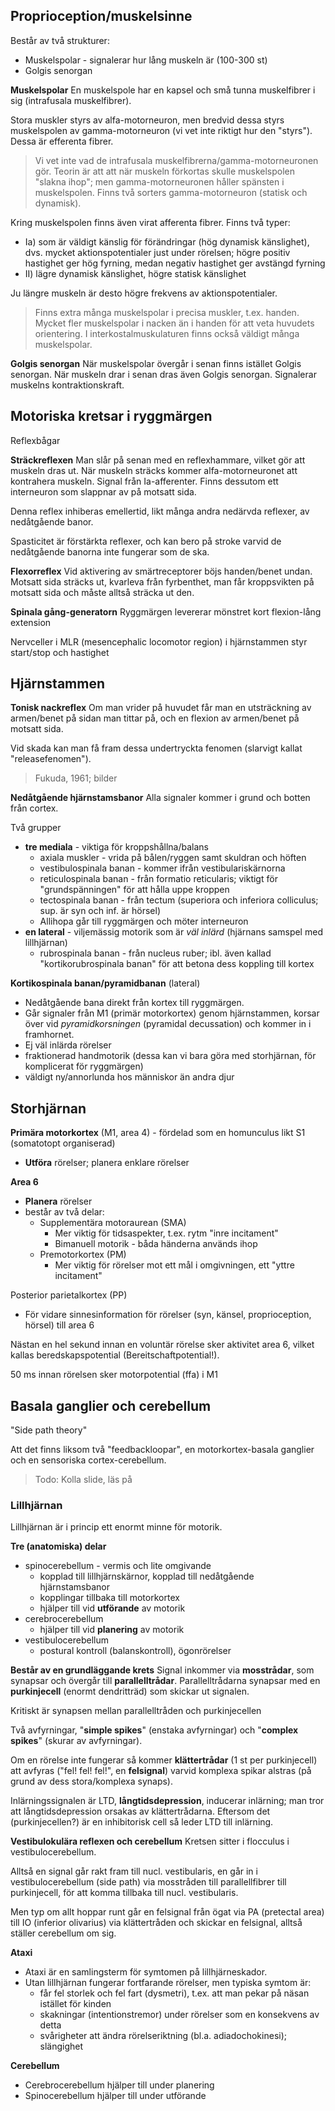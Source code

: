 ## Proprioception/muskelsinne
Består av två strukturer:
- Muskelspolar - signalerar hur lång muskeln är (100-300 st)
- Golgis senorgan

**Muskelspolar**
En muskelspole har en kapsel och små tunna muskelfibrer i sig (intrafusala muskelfibrer).

Stora muskler styrs av alfa-motorneuron, men bredvid dessa styrs muskelspolen av gamma-motorneuron (vi vet inte riktigt hur den "styrs"). Dessa är efferenta fibrer.

> Vi vet inte vad de intrafusala muskelfibrerna/gamma-motorneuronen gör. Teorin är att att när muskeln förkortas skulle muskelspolen "slakna ihop"; men gamma-motorneuronen håller spänsten i muskelspolen. Finns två sorters gamma-motorneuron (statisk och dynamisk).

Kring muskelspolen finns även virat afferenta fibrer. Finns två typer:
- Ia) som är väldigt känslig för förändringar (hög dynamisk känslighet), dvs. mycket aktionspotentialer just under rörelsen; högre positiv hastighet ger hög fyrning, medan negativ hastighet ger avstängd fyrning
- II) lägre dynamisk känslighet, högre statisk känslighet

Ju längre muskeln är desto högre frekvens av aktionspotentialer.

> Finns extra många muskelspolar i precisa muskler, t.ex. handen. Mycket fler muskelspolar i nacken än i handen för att veta huvudets orientering. I interkostalmuskulaturen finns också väldigt många muskelspolar.

**Golgis senorgan**
När muskelspolar övergår i senan finns istället Golgis senorgan. När muskeln drar i senan dras även Golgis senorgan. Signalerar muskelns kontraktionskraft.
## Motoriska kretsar i ryggmärgen
Reflexbågar

**Sträckreflexen**
Man slår på senan med en reflexhammare, vilket gör att muskeln dras ut. När muskeln sträcks kommer alfa-motorneuronet att kontrahera muskeln. Signal från Ia-afferenter. Finns dessutom ett interneuron som slappnar av på motsatt sida.

Denna reflex inhiberas emellertid, likt många andra nedärvda reflexer, av nedåtgående banor.

Spasticitet är förstärkta reflexer, och kan bero på stroke varvid de nedåtgående banorna inte fungerar som de ska.

**Flexorreflex**
Vid aktivering av smärtreceptorer böjs handen/benet undan. Motsatt sida sträcks ut, kvarleva från fyrbenthet, man får kroppsvikten på motsatt sida och måste alltså sträcka ut den.

**Spinala gång-generatorn**
Ryggmärgen levererar mönstret kort flexion-lång extension

Nervceller i MLR (mesencephalic locomotor region) i hjärnstammen styr start/stop och hastighet
## Hjärnstammen
**Tonisk nackreflex**
Om man vrider på huvudet får man en utsträckning av armen/benet på sidan man tittar på, och en flexion av armen/benet på motsatt sida.

Vid skada kan man få fram dessa undertryckta fenomen (slarvigt kallat "releasefenomen").

> Fukuda, 1961; bilder

**Nedåtgående hjärnstamsbanor**
Alla signaler kommer i grund och botten från cortex.

Två grupper
- **tre mediala** - viktiga för kroppshållna/balans
	- axiala muskler - vrida på bålen/ryggen samt skuldran och höften
	- vestibulospinala banan - kommer ifrån vestibulariskärnorna
	- reticulospinala banan - från formatio reticularis; viktigt för "grundspänningen" för att hålla uppe kroppen
	- tectospinala banan - från tectum (superiora och inferiora colliculus; sup. är syn och inf. är hörsel)
	- Allihopa går till ryggmärgen och möter interneuron
- **en lateral** - viljemässig motorik som är *väl inlärd* (hjärnans samspel med lillhjärnan)
	- rubrospinala banan - från nucleus ruber; ibl. även kallad "kortikorubrospinala banan" för att betona dess koppling till kortex

**Kortikospinala banan/pyramidbanan** (lateral)
- Nedåtgående bana direkt från kortex till ryggmärgen.
- Går signaler från M1 (primär motorkortex) genom hjärnstammen, korsar över vid *pyramidkorsningen* (pyramidal decussation) och kommer in i framhornet.
- Ej väl inlärda rörelser
- fraktionerad handmotorik (dessa kan vi bara göra med storhjärnan, för komplicerat för ryggmärgen)
- väldigt ny/annorlunda hos människor än andra djur

## Storhjärnan
**Primära motorkortex** (M1, area 4) - fördelad som en homunculus likt S1 (somatotopt organiserad)
- **Utföra** rörelser; planera enklare rörelser

**Area 6**
- **Planera** rörelser
- består av två delar:
	- Supplementära motoraurean (SMA)
		- Mer viktig för tidsaspekter, t.ex. rytm "inre incitament"
		- Bimanuell motorik - båda händerna används ihop
	- Premotorkortex (PM)
		- Mer viktig för rörelser mot ett mål i omgivningen, ett "yttre incitament"

Posterior parietalkortex (PP)
- För vidare sinnesinformation för rörelser (syn, känsel, proprioception, hörsel) till area 6

Nästan en hel sekund innan en voluntär rörelse sker aktivitet area 6, vilket kallas beredskapspotential (Bereitschaftpotential!).

50 ms innan rörelsen sker motorpotential (ffa) i M1
## Basala ganglier och cerebellum
"Side path theory"

Att det finns liksom två "feedbackloopar", en motorkortex-basala ganglier och en sensoriska cortex-cerebellum.

> Todo: Kolla slide, läs på

### Lillhjärnan
Lillhjärnan är i princip ett enormt minne för motorik.

**Tre (anatomiska) delar**
- spinocerebellum - vermis och lite omgivande
	- kopplad till lillhjärnskärnor, kopplad till nedåtgående hjärnstamsbanor
	- kopplingar tillbaka till motorkortex
	- hjälper till vid **utförande** av motorik
- cerebrocerebellum
	- hjälper till vid **planering** av motorik
- vestibulocerebellum
	- postural kontroll (balanskontroll), ögonrörelser

**Består av en grundläggande krets**
Signal inkommer via **mosstrådar**, som synapsar och övergår till **parallelltrådar**. Parallelltrådarna synapsar med en **purkinjecell** (enormt dendritträd) som skickar ut signalen.

Kritiskt är synapsen mellan parallelltråden och purkinjecellen

Två avfyrningar, "**simple spikes**" (enstaka avfyrningar) och "**complex spikes**" (skurar av avfyrningar).

Om en rörelse inte fungerar så kommer **klättertrådar** (1 st per purkinjecell) att avfyras ("fel! fel! fel!", en **felsignal**) varvid komplexa spikar alstras (på grund av dess stora/komplexa synaps).

Inlärningssignalen är LTD, **långtidsdepression**, inducerar inlärning; man tror att långtidsdepression orsakas av klättertrådarna. Eftersom det (purkinjecellen?) är en inhibitorisk cell så leder LTD till inlärning.

**Vestibulokulära reflexen och cerebellum**
Kretsen sitter i flocculus i vestibulocerebellum.

Alltså en signal går rakt fram till nucl. vestibularis, en går in i vestibulocerebellum (side path) via mosstråden till parallellfibrer till purkinjecell, för att komma tillbaka till nucl. vestibularis.

Men typ om allt hoppar runt går en felsignal från ögat via PA (pretectal area) till IO (inferior olivarius) via klättertråden och skickar en felsignal, alltså ställer cerebellum om sig.

**Ataxi**
- Ataxi är en samlingsterm för symtomen på lillhjärneskador.
- Utan lillhjärnan fungerar fortfarande rörelser, men typiska symtom är:
	- får fel storlek och fel fart (dysmetri), t.ex. att man pekar på näsan istället för kinden
	- skakningar (intentionstremor) under rörelser som en konsekvens av detta
	- svårigheter att ändra rörelseriktning (bl.a. adiadochokinesi); slängighet

**Cerebellum**
- Cerebrocerebellum hjälper till under planering
- Spinocerebellum hjälper till under utförande